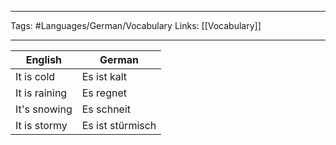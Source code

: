 ___
Tags: #Languages/German/Vocabulary 
Links: [[Vocabulary]]
___
English | German
------------ | ------------
It is cold | Es ist kalt
It is raining | Es regnet
It's snowing | Es schneit 
It is stormy | Es ist stürmisch
